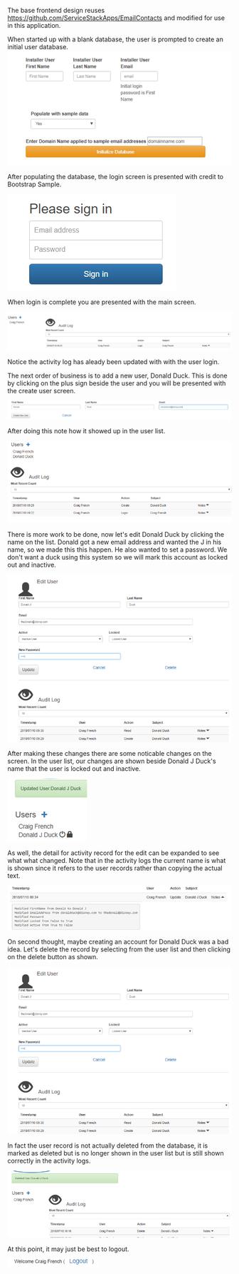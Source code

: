 The base frontend design reuses https://github.com/ServiceStackApps/EmailContacts and modified for use in this application. 

When started up with a blank database, the user is prompted to create an initial user database.  
![Create initial user database](https://github.com/craigdfrench/UserManager/blob/master/documentation/populate.PNG?raw=true "Create initial user database")

After populating the database, the login screen is presented with credit to Bootstrap Sample.

![Login screen](https://github.com/craigdfrench/UserManager/blob/master/documentation/login.PNG?raw=true "Login screen")

When login is complete you are presented with the main screen. 

![Main screen](https://github.com/craigdfrench/UserManager/blob/master/documentation/mainscreen.PNG?raw=true "Main screen")

Notice the activity log has aleady been updated with with the user login.

The next order of business is to add a new user, Donald Duck. This is done by clicking on the plus sign beside the user and you will be presented with the create user screen.  

![Create user screen](https://github.com/craigdfrench/UserManager/blob/master/documentation/new-user.PNG?raw=true "Create user screen")

After doing this note how it showed up in the user list.

![New User In List](https://github.com/craigdfrench/UserManager/blob/master/documentation/added-new-user.PNG?raw=true "New user in list")

There is more work to be done, now let's edit Donald Duck by clicking the name on the list.  Donald got a new email address and wanted the J in his name, so we made this this happen. He also wanted to set a password.  We don't want a duck using this system so we will mark this account as locked out and inactive. 

![Edit user](https://github.com/craigdfrench/UserManager/blob/master/documentation/edit-user.PNG?raw=true "Edit user")

After making these changes there are some noticable changes on the screen.  In the user list, our changes are shown beside Donald J Duck's name  that the user is locked out and inactive. 

![Locked out and inactive symbols](https://github.com/craigdfrench/UserManager/blob/master/documentation/edited-user-mainscreen.PNG?raw=true "Locked out and inactive symbols")

As well, the detail for activity record for the edit can be expanded to see what what changed.  Note that in the activity logs the current name is what is shown since it refers to the user records rather than copying the actual text. 

![Activity detail for changes](https://github.com/craigdfrench/UserManager/blob/master/documentation/edited-user-activity-expanded.PNG?raw=true "Activity detail for changes")

On second thought, maybe creating an account for Donald Duck was a bad idea.  Let's delete the record by selecting from the user list and then clicking on the delete button as shown. 

![Edit user screen](https://github.com/craigdfrench/UserManager/blob/master/documentation/edit-user.PNG?raw=true "Edit user screen")

In fact the user record is not actually deleted from the database, it is marked as deleted but is no longer shown in the user list but is still shown correctly in the activity logs. 

![Edit user screen](https://github.com/craigdfrench/UserManager/blob/master/documentation/delete-user.PNG?raw=true "Edit user screen")

At this point, it may just be best to logout.

![Logout](https://github.com/craigdfrench/UserManager/blob/master/documentation/logout.PNG?raw=true "Logout")